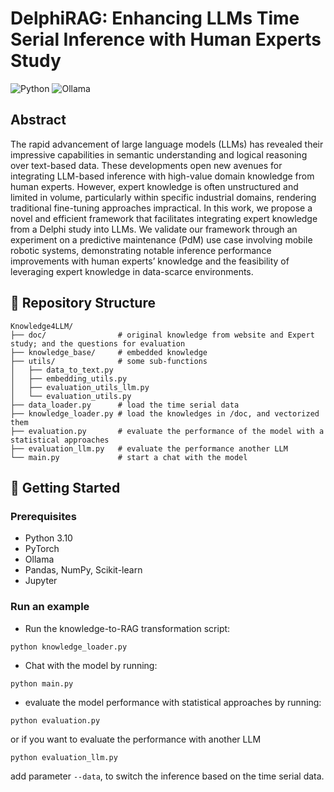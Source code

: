 # DelphiRAG: Enhancing LLMs Time Serial Inference with Human Experts Study

![Python](https://img.shields.io/badge/python-3670A0?style=for-the-badge&logo=python&logoColor=ffdd54)
![Ollama](https://img.shields.io/badge/ollama-white?style=for-the-badge&logo=ollama&logoColor=black)

## Abstract

The rapid advancement of large language models (LLMs) has revealed their impressive capabilities in semantic understanding and logical reasoning over text-based data. These developments open new avenues for integrating LLM-based inference with high-value domain knowledge from human experts. However, expert knowledge is often unstructured and limited in volume, particularly within specific industrial domains, rendering traditional fine-tuning approaches impractical. In this work, we propose a novel and efficient framework that facilitates integrating expert knowledge from a Delphi study into LLMs. We validate our framework through an experiment on a predictive maintenance (PdM) use case involving mobile robotic systems, demonstrating notable inference performance improvements with human experts’ knowledge and the feasibility of leveraging expert knowledge in data-scarce environments.

## 📁 Repository Structure

```text
Knowledge4LLM/
├── doc/                # original knowledge from website and Expert study; and the questions for evaluation
├── knowledge_base/     # embedded knowledge  
├── utils/              # some sub-functions
│   ├── data_to_text.py
│   ├── embedding_utils.py
│   ├── evaluation_utils_llm.py
│   └── evaluation_utils.py
├── data_loader.py      # load the time serial data
├── knowledge_loader.py # load the knowledges in /doc, and vectorized them
├── evaluation.py       # evaluate the performance of the model with a statistical approaches
├── evaluation_llm.py   # evaluate the performance another LLM
└── main.py             # start a chat with the model
```

## 🚀 Getting Started

### Prerequisites

- Python 3.10
- PyTorch
- Ollama
- Pandas, NumPy, Scikit-learn
- Jupyter 

### Run an example

- Run the knowledge-to-RAG transformation script:

```
python knowledge_loader.py
```

- Chat with the model by running:

```
python main.py
```

- evaluate the model performance with statistical approaches by running:

```
python evaluation.py
```

or if you want to evaluate the performance with another LLM

```
python evaluation_llm.py
```

add parameter `--data`, to switch the inference based on the time serial data.
